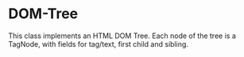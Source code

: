 # DOM-Tree
This class implements an HTML DOM Tree. Each node of the tree is a TagNode, with fields for
tag/text, first child and sibling.
